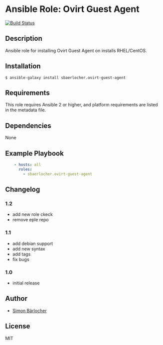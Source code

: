 # Ansible Role: Ovirt Guest Agent
[![Build Status](https://travis-ci.org/sbaerlocher/ansible.ovirt-guest-agent.svg?branch=master)](https://travis-ci.org/sbaerlocher/ansible.ovirt-guest-agent)

## Description

Ansible role for installing Ovirt Guest Agent on installs RHEL/CentOS.

## Installation

```
$ ansible-galaxy install sbaerlocher.ovirt-guest-agent
```

## Requirements

This role requires Ansible 2 or higher, and platform requirements are listed
in the metadata file.

## Dependencies

None

## Example Playbook

```yml
    - hosts: all
      roles:
        - sbaerlocher.ovirt-guest-agent
```

## Changelog

### 1.2

* add new role ckeck
* remove eple repo

### 1.1

* add debian support
* add new syntax
* add tags
* fix bugs

### 1.0

* initial release


## Author

* [Simon Bärlocher](https://sbaerlocher.ch)

## License

MIT